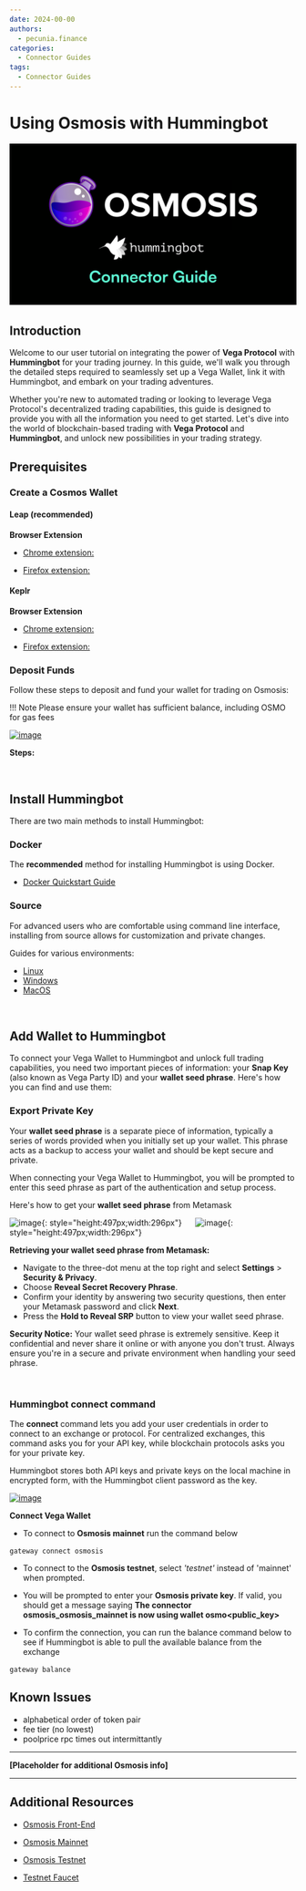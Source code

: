 ```yaml
---
date: 2024-00-00
authors:
  - pecunia.finance
categories:
  - Connector Guides
tags:
  - Connector Guides
---
```


# Using Osmosis with Hummingbot

![cover](cover.png)


## Introduction

Welcome to our user tutorial on integrating the power of **Vega Protocol** with **Hummingbot** for your trading journey. In this guide, we'll walk you through the detailed steps required to seamlessly set up a Vega Wallet, link it with Hummingbot, and embark on your trading adventures. 

Whether you're new to automated trading or looking to leverage Vega Protocol's decentralized trading capabilities, this guide is designed to provide you with all the information you need to get started. Let's dive into the world of blockchain-based trading with **Vega Protocol** and **Hummingbot**, and unlock new possibilities in your trading strategy.

## Prerequisites

### Create a Cosmos Wallet

#### Leap (recommended)

**Browser Extension**

- [Chrome extension:]()

- [Firefox extension:]()

#### Keplr

**Browser Extension**

- [Chrome extension:]()

- [Firefox extension:]()



### Deposit Funds

Follow these steps to deposit and fund your wallet for trading on Osmosis:

!!! Note
    Please ensure your wallet has sufficient balance, including OSMO for gas fees 

[![image](metamask_deposit.gif)](metamask_deposit.gif)

**Steps:**


<br>

## Install Hummingbot

There are two main methods to install Hummingbot:

### Docker

The **recommended** method for installing Hummingbot is using Docker.

- [Docker Quickstart Guide](https://hummingbot.org/academy-content/docker-installation-guide/)

### Source

For advanced users who are comfortable using command line interface, installing from source allows for customization and private changes.

Guides for various environments:

  - [Linux](../../../installation/linux.md)
  - [Windows](../../../installation/windows.md)
  - [MacOS](../../../installation/mac.md)

<br>

## Add Wallet to Hummingbot

To connect your Vega Wallet to Hummingbot and unlock full trading capabilities, you need two important pieces of information: your **Snap Key** (also known as Vega Party ID) and your **wallet seed phrase**. Here's how you can find and use them:

### Export Private Key

Your **wallet seed phrase** is a separate piece of information, typically a series of words provided when you initially set up your wallet. This phrase acts as a backup to access your wallet and should be kept secure and private. 

When connecting your Vega Wallet to Hummingbot, you will be prompted to enter this seed phrase as part of the authentication and setup process.

Here's how to get your **wallet seed phrase** from Metamask

![image](metamask-01.gif){: style="height:497px;width:296px"} &nbsp;&nbsp;&nbsp;&nbsp; ![image](metamask-02.gif){: style="height:497px;width:296px"}

**Retrieving your wallet seed phrase from Metamask:**

- Navigate to the three-dot menu at the top right and select **Settings** > **Security & Privacy**.
- Choose **Reveal Secret Recovery Phrase**.
- Confirm your identity by answering two security questions, then enter your Metamask password and click **Next**.
- Press the **Hold to Reveal SRP** button to view your wallet seed phrase.


**Security Notice:** Your wallet seed phrase is extremely sensitive. Keep it confidential and never share it online or with anyone you don't trust. Always ensure you're in a secure and private environment when handling your seed phrase.

<br>

### Hummingbot **connect** command

The **connect** command lets you add your user credentials in order to connect to an exchange or protocol. For centralized exchanges, this command asks you for your API key, while blockchain protocols asks you for your private key.

Hummingbot stores both API keys and private keys on the local machine in encrypted form, with the Hummingbot client password as the key.

[![image](connect_vega.gif)](connect_vega.gif)

**Connect Vega Wallet**

- To connect to **Osmosis mainnet** run the command below 

```
gateway connect osmosis
```

- To connect to the **Osmosis testnet**, select _'testnet'_ instead of 'mainnet' when prompted.


- You will be prompted to enter your **Osmosis private key**. If valid, you should get a message saying **The connector osmosis_osmosis_mainnet is now using wallet osmo<public_key>**

- To confirm the connection, you can run the balance command below to see if Hummingbot is able to pull the available balance from the exchange

```
gateway balance
```



<!-- ## Starting Your first script

To run your first script, in the Hummingbot terminal, enter the command below to start the [v2_dman_v3_multiple_exchanges.py](https://github.com/hummingbot/hummingbot/blob/master/scripts/v2_dman_v3_multiple_exchanges.py) script

```
start --script v2_dman_v3_multiple_exchanges.py
```

[![image](image14.png)](image14.png)

If you have connected your wallet successfully to Hummingbot and have sufficient funds in your mainnet trading wallet, the bot will then start to place orders on **mainnet** with the following trading pairs: 

- **BTCUSDPERP-USDT** 

- **ETHUSDPERP-USDT** 

You can run the **status** command shown below or press <kbd>CTRL</kbd> + <kbd>S</kbd> to check the bot status

```
status
```

## Modifying the Script

The **v2_dman_v3_multiple_exchanges.py** script has the following default values for exchange, trading pair and candles. 

[![image](image1.png)](image1.png)

If you want to make changes to the above as well as the **indicators**, **orders config**, **triple barrier** and other **advanced script configs**, follow the steps below. 

[![image](script_config.gif)](script_config.gif)

**Scripts Config**

- Locate your **hummingbot/scripts** folder and open the **v2_dman_v3_multiple_exchanges.py** file using any text editor or an IDE like [Visual Studio Code](https://code.visualstudio.com/). For the above example, we're using **nano** - which is a text editor available in Linux to make the changes from the command-line. 

- Make the changes you want, then make sure to save once you're done. In the above example we're switching from **mainnet** to **testnet** and changing one of the trading pairs from **ETHUSDPERP-USDT** to **INJUSDTPERP-USDT**.

- Restart Hummingbot and run the command below to start the script again

```
start --script v2_dman_v3_multiple_exchanges.py
```

For reference, here's a link to the [modified script](https://gist.github.com/david-hummingbot/e3a21aa802362b672560f62841660508)

<br> -->



## Known Issues

- alphabetical order of token pair
- fee tier (no lowest)
- poolprice rpc times out intermittantly

---

**[Placeholder for additional Osmosis info]**

---

## Additional Resources

- [Osmosis Front-End]()

- [Osmosis Mainnet]()

- [Osmosis Testnet]()

- [Testnet Faucet]()





